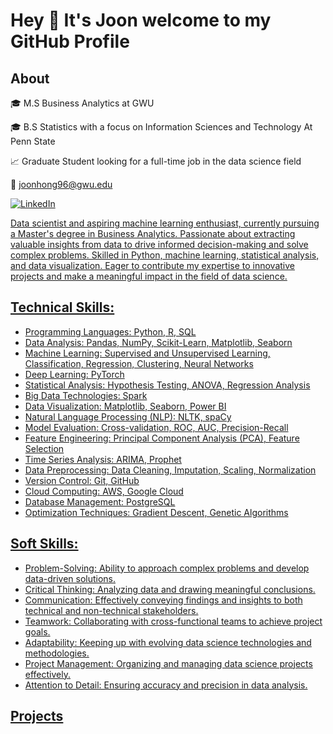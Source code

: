 # Hey 👋 It's Joon welcome to my GitHub Profile

## About

🎓 M.S Business Analytics at GWU

🎓 B.S Statistics with a focus on Information Sciences and Technology At Penn State

📈 Graduate Student looking for a full-time job in the data science field

📧 joonhong96@gwu.edu

<a href="https://www.linkedin.com/in/joonkyuhong/" target="_blank"><img src="https://img.shields.io/badge/LinkedIn-%230077B5.svg?&style=flat-square&logo=linkedin&logoColor=white" alt="LinkedIn">


Data scientist and aspiring machine learning enthusiast, currently pursuing a Master's degree in Business Analytics. Passionate about extracting valuable insights from data to drive informed decision-making and solve complex problems. Skilled in Python, machine learning, statistical analysis, and data visualization. Eager to contribute my expertise to innovative projects and make a meaningful impact in the field of data science.

## Technical Skills:

- Programming Languages: Python, R, SQL
- Data Analysis: Pandas, NumPy, Scikit-Learn, Matplotlib, Seaborn
- Machine Learning: Supervised and Unsupervised Learning, Classification, Regression, Clustering, Neural Networks
- Deep Learning: PyTorch
- Statistical Analysis: Hypothesis Testing, ANOVA, Regression Analysis
- Big Data Technologies: Spark
- Data Visualization: Matplotlib, Seaborn, Power BI
- Natural Language Processing (NLP): NLTK, spaCy
- Model Evaluation: Cross-validation, ROC, AUC, Precision-Recall
- Feature Engineering: Principal Component Analysis (PCA), Feature Selection
- Time Series Analysis: ARIMA, Prophet
- Data Preprocessing: Data Cleaning, Imputation, Scaling, Normalization
- Version Control: Git, GitHub
- Cloud Computing: AWS, Google Cloud
- Database Management: PostgreSQL
- Optimization Techniques: Gradient Descent, Genetic Algorithms


## Soft Skills:

- Problem-Solving: Ability to approach complex problems and develop data-driven solutions.
- Critical Thinking: Analyzing data and drawing meaningful conclusions.
- Communication: Effectively conveying findings and insights to both technical and non-technical stakeholders.
- Teamwork: Collaborating with cross-functional teams to achieve project goals.
- Adaptability: Keeping up with evolving data science technologies and methodologies.
- Project Management: Organizing and managing data science projects effectively.
- Attention to Detail: Ensuring accuracy and precision in data analysis.


## Projects 

